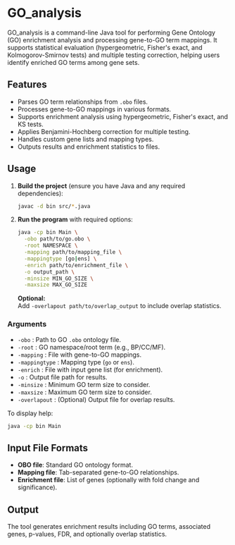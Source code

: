 # GO_analysis

GO_analysis is a command-line Java tool for performing Gene Ontology (GO) enrichment analysis and processing gene-to-GO term mappings. It supports statistical evaluation (hypergeometric, Fisher's exact, and Kolmogorov-Smirnov tests) and multiple testing correction, helping users identify enriched GO terms among gene sets.

## Features

- Parses GO term relationships from `.obo` files.
- Processes gene-to-GO mappings in various formats.
- Supports enrichment analysis using hypergeometric, Fisher's exact, and KS tests.
- Applies Benjamini-Hochberg correction for multiple testing.
- Handles custom gene lists and mapping types.
- Outputs results and enrichment statistics to files.

## Usage

1. **Build the project** (ensure you have Java and any required dependencies):
   ```bash
   javac -d bin src/*.java
   ```

2. **Run the program** with required options:
   ```bash
   java -cp bin Main \
     -obo path/to/go.obo \
     -root NAMESPACE \
     -mapping path/to/mapping_file \
     -mappingtype [go|ens] \
     -enrich path/to/enrichment_file \
     -o output_path \
     -minsize MIN_GO_SIZE \
     -maxsize MAX_GO_SIZE
   ```
   **Optional:**  
   Add `-overlapout path/to/overlap_output` to include overlap statistics.

### Arguments

- `-obo` : Path to GO `.obo` ontology file.
- `-root` : GO namespace/root term (e.g., BP/CC/MF).
- `-mapping` : File with gene-to-GO mappings.
- `-mappingtype` : Mapping type (`go` or `ens`).
- `-enrich` : File with input gene list (for enrichment).
- `-o` : Output file path for results.
- `-minsize` : Minimum GO term size to consider.
- `-maxsize` : Maximum GO term size to consider.
- `-overlapout` : (Optional) Output file for overlap results.

To display help:
```bash
java -cp bin Main
```

## Input File Formats

- **OBO file**: Standard GO ontology format.
- **Mapping file**: Tab-separated gene-to-GO relationships.
- **Enrichment file**: List of genes (optionally with fold change and significance).

## Output

The tool generates enrichment results including GO terms, associated genes, p-values, FDR, and optionally overlap statistics.
